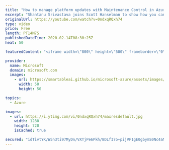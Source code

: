 ```yaml
---
title: "How to manage platform updates with Maintenance Control in Azure | Azure Friday"
excerpt: "Shantanu Srivastava joins Scott Hanselman to show how you can manage platform updates, that don't require a reboot, using Maintenance Control. Azure frequently updates its infrastructure to improve reliability, performance, security or launch new features. Most updates are transparent to users. Some"
originalUrl: https://youtube.com/watch?v=0ndxqRQxh74
type: video
price: Free
length: PT14M7S
publishedDateTime: 2020-02-14T08:30:25Z
heat: 50

featuredContent: "<iframe width=\"800\" height=\"500\" frameborder=\"0\" src=\"https://www.youtube.com/embed/0ndxqRQxh74\" allow=\"accelerometer; autoplay; encrypted-media; gyroscope; picture-in-picture\" allowfullscreen></iframe>"

provider:
  name: Microsoft
  domain: microsoft.com
  images:
    - url: https://smartableai.github.io/microsoft-azure/assets/images/organizations/microsoft.com-50x50.jpg
      width: 50
      height: 50

topics:
  - Azure

images:
  - url: https://i.ytimg.com/vi/0ndxqRQxh74/maxresdefault.jpg
    width: 1280
    height: 720
    isCached: true

secured: "idTivtYK/W5n3ti97MyDn/VXTjPe6Pkh/8DLfI7o+pijVF1gE0gbymS0Nc4aM5oRjje4u8yoZj+tv1ItvzOlFMLvw+d0/cdod0JjqGNpuKY4ZwM3N7m6NgjnQWpyWOk5zSynNUXPjYL8M/vXZvCEkm9u+aa7HAHNlpSWBk1HX9qE8ufvb5GgHV71j8eefxKJxoOWnIDMDdkSdSzIdam/RnMAnMYqW/KzlszP2YaMMRTx2/gMjSCLt6/r5G51OIMFyPVOvbjomw1R4bjyQmAno4snMm8BbS2w9Mla4FXNb6ULANJ7di0sOmCLbRTw4Jf8IRBzvYxtA/XC43s5yw+P5N/i5sGCB362xehsjeKMX5jJJIb/oN6rP3stlEC6UT9GSeOlqcgF38fnoyzFNTYn6TyvZVrJL6L8otUCm0d7LsI=;QDTPsBx0DSrKW/fI0n/Rmg=="
---
```


